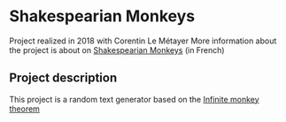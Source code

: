 # Shakespearian Monkeys
Project realized in 2018 with Corentin Le Métayer
More information about the project is about on [Shakespearian Monkeys](https://www.labri.fr/perso/renault/working/teaching/projets/2018-19-S5-ShakeMonkeys.php) (in French)
## Project description
This project is a random text generator based on the [Infinite monkey theorem](https://en.wikipedia.org/wiki/Infinite_monkey_theorem)


